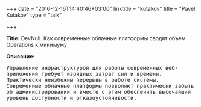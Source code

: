 +++
date = "2016-12-16T14:40:46+03:00"
linktitle = "kutakov"
title = "Pavel Kutakov"
type = "talk"

+++

<div class="span-15  ">
  <div class="span-15  last ">
  <p><strong>Title:</strong>
DevNull. Как современные облачные платформы сводят объем Operations к минимуму
</p>

<p><strong>Описание:</strong></p>

<p><pre style='white-space: pre-wrap;       /* Since CSS 2.1 */
    white-space: -moz-pre-wrap;  /* Mozilla, since 1999 */
    white-space: -pre-wrap;      /* Opera 4-6 */
    white-space: -o-pre-wrap;    /* Opera 7 */
    word-wrap: break-word;     '>
Управление инфраструктурой для работы современных веб-приложений требует изрядных затрат сил и времени. Практически неизбежны перерывы в работе системы. Современные облачные платформы позволяют практически забыть об администрировании и вместе с этим обеспечить высочайший уровень доступности и отказоустойчивости.
</pre>
</p>
  </div>
</div>

